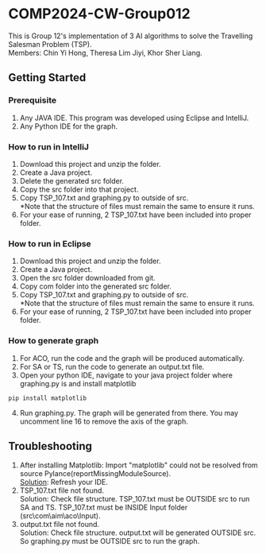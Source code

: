 # COMP2024-CW-Group012
This is Group 12's implementation of 3 AI algorithms to solve the Travelling Salesman Problem (TSP).   
Members: Chin Yi Hong, Theresa Lim Jiyi, Khor Sher Liang.
## Getting Started
### Prerequisite
1. Any JAVA IDE. This program was developed using Eclipse and IntelliJ.
2. Any Python IDE for the graph.

### How to run in IntelliJ
1. Download this project and unzip the folder.
2. Create a Java project.
3. Delete the generated src folder.    
4. Copy the src folder into that project.
5. Copy TSP_107.txt and graphing.py to outside of src.   
*Note that the structure of files must remain the same to ensure it runs.   
6. For your ease of running, 2 TSP_107.txt have been included into proper folder.

### How to run in Eclipse
1. Download this project and unzip the folder.
2. Create a Java project. 
3. Open the src folder downloaded from git.     
4. Copy com folder into the generated src folder.
5. Copy TSP_107.txt and graphing.py to outside of src.   
*Note that the structure of files must remain the same to ensure it runs.   
6. For your ease of running, 2 TSP_107.txt have been included into proper folder.

### How to generate graph
1. For ACO, run the code and the graph will be produced automatically.
2. For SA or TS, run the code to generate an output.txt file.
3. Open your python IDE, navigate to your java project folder where graphing.py is and install matplotlib
```
pip install matplotlib
```
4. Run graphing.py. The graph will be generated from there. You may uncomment line 16 to remove the axis of the graph.

## Troubleshooting
1. After installing Matplotlib: Import "matplotlib" could not be resolved from source Pylance(reportMissingModuleSource).<br>
   [Solution](https://stackoverflow.com/questions/70709406/import-matplotlib-could-not-be-resolved-from-source-pylancereportmissingmodul): Refresh your IDE.
2. TSP_107.txt file not found. <br>
   Solution: Check file structure. TSP_107.txt must be OUTSIDE src to run SA and TS. TSP_107.txt must be INSIDE Input folder (src\com\aim\aco\Input).
3. output.txt file not found. <br>
   Solution: Check file structure. output.txt will be generated OUTSIDE src. So graphing.py must be OUTSIDE src to run the graph.

